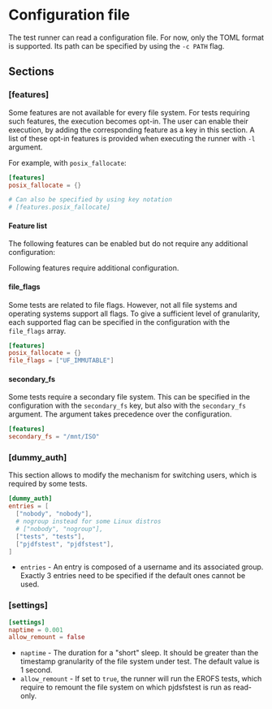 # Configuration file

The test runner can read a configuration file. For now, only the TOML format is supported.
Its path can be specified by using the `-c PATH` flag.

## Sections

### [features]

Some features are not available for every file system.
For tests requiring such features,
the execution becomes opt-in.
The user can enable their execution,
by adding the corresponding feature as a key in this section.
A list of these opt-in features is provided
when executing the runner with `-l` argument.

For example, with `posix_fallocate`:

```toml
[features]
posix_fallocate = {}

# Can also be specified by using key notation
# [features.posix_fallocate]
```

#### Feature list

The following features can be enabled but do not require any additional configuration:

<!-- cmdrun python3 ../list_features.py -->

Following features require additional configuration.

#### file_flags

Some tests are related to file flags.
However, not all file systems and operating systems support all flags.
To give a sufficient level of granularity, each supported flag can be
specified in the configuration with the `file_flags` array.

```toml
[features]
posix_fallocate = {}
file_flags = ["UF_IMMUTABLE"]
```

#### secondary_fs

Some tests require a secondary file system.
This can be specified in the configuration with the `secondary_fs` key,
but also with the `secondary_fs` argument.
The argument takes precedence over the configuration.

```toml
[features]
secondary_fs = "/mnt/ISO"
```

### [dummy_auth]

This section allows to modify the mechanism for switching users, which is required by some tests.

```toml
[dummy_auth]
entries = [
  ["nobody", "nobody"],
  # nogroup instead for some Linux distros
  # ["nobody", "nogroup"],
  ["tests", "tests"],
  ["pjdfstest", "pjdfstest"],
]
```

- `entries` - An entry is composed of a username and its associated group.
  Exactly 3 entries need to be specified if the default ones cannot be used.

### [settings]

```toml
[settings]
naptime = 0.001
allow_remount = false
```

- `naptime` - The duration for a "short" sleep. It should be greater than the
  timestamp granularity of the file system under test. The default value is 1
  second.
- `allow_remount` - If set to `true`, the runner will run the EROFS tests,
  which require to remount the file system on which
  pjdsfstest is run as read-only.
